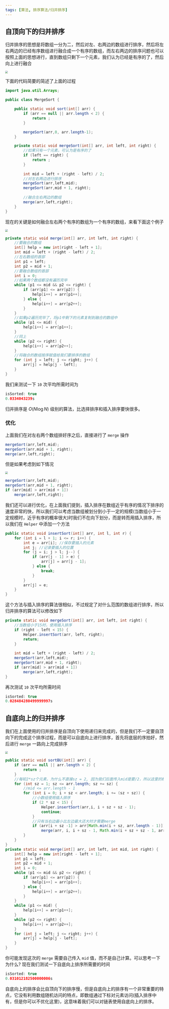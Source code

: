 ```yaml
---
tags: [算法, 排序算法/归并排序]
---
```


## 自顶向下的归并排序

归并排序的思想是将数组一分为二，然后对左、右两边的数组进行排序，然后将左右两边的已经有序数组进行融合成一个有序的数组，而左右两边的排序问题也可以按照上面的思想进行，直到数组只剩下一个元素，我们认为已经是有序的了，然后向上进行融合

<img src="https://cdn.jsdelivr.net/gh/LastKnightCoder/ImgHosting3@master/202204231503562022-04-23-15-03-56.png" style="zoom:50%"/>


下面的代码简要的简述了上面的过程

```java
import java.util.Arrays;

public class MergeSort {

    public static void sort(int[] arr) {
        if (arr == null || arr.length < 2) {
            return ;
        }

        mergeSort(arr,0, arr.length-1);
    }

    private static void mergeSort(int[] arr, int left, int right) {
        //如果只有一个元素，可认为是有序的了
        if (left == right) {
            return ;
        }
		
        int mid = left + (right - left) / 2;
        //对左右两边进行排序
        mergeSort(arr,left,mid);
        mergeSort(arr,mid + 1, right);
		
        //融合左右两边的数组
        merge(arr,left,right);
    }
}
```

现在的关键是如何融合左右两个有序的数组为一个有序的数组，来看下面这个例子

<img src="https://cdn.jsdelivr.net/gh/LastKnightCoder/ImgHosting3@master/202204231504122022-04-23-15-04-13.png" style="zoom:50%"/>


```java
private static void merge(int[] arr, int left, int right) {
    //要融合的数组
    int[] help = new int[right - left + 1];
    int mid = left + (right - left) / 2;
    //左右数组的首部
    int p1 = left;
    int p2 = mid + 1;
    //要融合数组的首部
    int i = 0;
    //如果两个数组都没有遍历完毕
    while (p1 <= mid && p2 <= right) {
        if (arr[p1] <= arr[p2]) {
            help[i++] = arr[p1++];
        } else {
            help[i++] = arr[p2++];
        }
    }
    //如果p2遍历完毕了，将p1中剩下的元素复制到融合的数组中
    while (p1 <= mid) {
        help[i++] = arr[p1++];
    }
    //同上
    while (p2 <= right) {
        help[i++] = arr[p2++];
    }
    //将融合的数组按序赋值给我们要排序的数组
    for (int j = left; j <= right; j++) {
        arr[j] = help[j - left];
    }
}
```

我们来测试一下 `10` 次平均所需时间为

```java
isSorted: true
0.0334043239s
```

归并排序是 $O(N \log N)$ 级别的算法，比选择排序和插入排序要快很多。

### 优化

上面我们在对左右两个数组排好序之后，直接进行了 `merge` 操作

```java
mergeSort(arr,left,mid);
mergeSort(arr,mid + 1, right);
merge(arr,left,right);
```

但是如果考虑到如下情况

<img src="https://cdn.jsdelivr.net/gh/LastKnightCoder/ImgHosting3@master/202204231504452022-04-23-15-04-45.png" style="zoom:50%"/>


```java
mergeSort(arr,left,mid);
mergeSort(arr,mid + 1, right);
if (arr[mid] > arr[mid + 1])
    merge(arr,left,right);
```

我们还可以进行优化，在上面我们提到，插入排序在数组近乎有序的情况下排序的速度非常的快，所以我们可以考虑当数组被划分到小于一定的规模(当数组小于一定规模时，近乎有序的概率很大)时我们不在向下划分，而是转而用插入排序，所以我们在 `Helper` 中添加一个方法

```java
public static void insertSort(int[] arr, int l, int r) {
    for (int i = l + 1; i <= r; i++) {
        int e = arr[i]; //保存要插入的元素
        int j; //记录要插入的位置
        for (j = i; j > l; j--) {
            if (arr[j - 1] > e) {
                arr[j] = arr[j - 1];
            } else {
                break;
            }
        }
        arr[j] = e;
    }
}
```

这个方法与插入排序的算法很相似，不过规定了对什么范围的数组进行排序，所以归并排序的算法可以修改如下

```java
private static void mergeSort(int[] arr, int left, int right) {
    //当数组小于15时，使用插入排序
    if (right - left < 15) {
        Helper.insertSort(arr, left, right);
        return;
    }
    
    int mid = left + (right - left) / 2;
    mergeSort(arr,left,mid);
    mergeSort(arr,mid + 1, right);
    if (arr[mid] > arr[mid + 1])
        merge(arr,left,right);
}
```

再次测试 `10` 次平均所需时间

```java
isSorted: true
0.028484280499999997s
```

## 自底向上的归并排序

我们在上面使用的归并排序是自顶向下使用递归来完成的，但是我们不一定要自顶向下的完成这个排序过程，而是可以自底向上进行排序，首先将底层的序拍好，然后进行 `merge` 一路向上完成排序

<img src="https://cdn.jsdelivr.net/gh/LastKnightCoder/ImgHosting3@master/202204231505002022-04-23-15-05-00.png" style="zoom:50%"/>


```java
public static void sortBU(int[] arr) {
    if (arr == null || arr.length < 2) {
        return ;
    }
    //每轮2*sz个元素，为什么不直接sz = 2, 因为我们后面传入mid是要/2，所以这里的粒度就为sz
    for (int sz = 1; sz <= arr.length; sz += sz) {
        //mid <= arr.length - 1
        for (int i = 0; i + sz < arr.length; i += (sz + sz)) {
            //小数组使用插入排序
            if (2 * sz < 15) {
                Helper.insertSort(arr,i, i + sz + sz - 1);
                continue;
            }
            //只有当右边最小比左边最大还大时才需要merge
            if (arr[i + sz -1] > arr[Math.min(i + sz, arr.length - 1)]) //防止越界
                merge(arr, i, i + sz - 1, Math.min(i + sz + sz - 1, arr.length - 1)); //防止越界
        }
    }
}
private static void merge(int[] arr, int left, int mid, int right) {
    int[] help = new int[right - left + 1];
    int p1 = left;
    int p2 = mid + 1;
    int i = 0;
    while (p1 <= mid && p2 <= right) {
        if (arr[p1] <= arr[p2]) {
            help[i++] = arr[p1++];
        } else {
            help[i++] = arr[p2++];
        }
    }
    while (p1 <= mid) {
        help[i++] = arr[p1++];
    }
    while (p2 <= right) {
        help[i++] = arr[p2++];
    }
    for (int j = left; j <= right; j++) {
        arr[j] = help[j - left];
    }
}
```

你可能发现这次的 `merge` 需要自己传入 `mid` 值，而不是自己计算。可以思考一下为什么? 现在我们测试一下自底向上排序所需要的时间

```java
isSorted: true
0.031012182500000006s
```

自底向上的排序会比自顶向下的排序慢，但是自底向上的排序有一个非常重要的特点，它没有利用数组随机访问的特点，即数组通过下标对元素访问(插入排序中有，但是你可以不优化这里)，这意味着我们可以对链表使用自底向上的排序。

<xt-artnav prev="希尔排序" next="快速排序" />